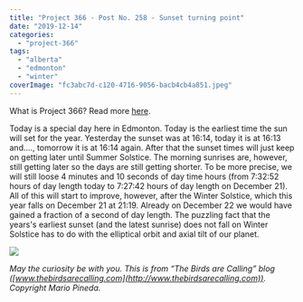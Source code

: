 ```yaml
---
title: "Project 366 - Post No. 258 - Sunset turning point"
date: "2019-12-14"
categories: 
  - "project-366"
tags: 
  - "alberta"
  - "edmonton"
  - "winter"
coverImage: "fc3abc7d-c120-4716-9056-bacb4cb4a851.jpeg"
---
```


What is Project 366? Read more [here](https://thebirdsarecalling.com/2019/03/29/project-366/).

Today is a special day here in Edmonton. Today is the earliest time the sun will set for the year. Yesterday the sunset was at 16:14, today it is at 16:13 and...., tomorrow it is at 16:14 again. After that the sunset times will just keep on getting later until Summer Solstice. The morning sunrises are, however, still getting later so the days are still getting shorter. To be more precise, we will still loose 4 minutes and 10 seconds of day time hours (from 7:32:52 hours of day length today to 7:27:42 hours of day length on December 21). All of this will start to improve, however, after the Winter Solstice, which this year falls on December 21 at 21:19. Already on December 22 we would have gained a fraction of a second of day length. The puzzling fact that the years's earliest sunset (and the latest sunrise) does not fall on Winter Solstice has to do with the elliptical orbit and axial tilt of our planet.

![](https://thebirdsarecallingandimustgo.files.wordpress.com/2019/12/fc3abc7d-c120-4716-9056-bacb4cb4a851.jpeg?w=1024)

_May the curiosity be with you. This is from “The Birds are Calling” blog ([www.thebirdsarecalling.com](http://www.thebirdsarecalling.com)). Copyright Mario Pineda._
